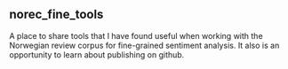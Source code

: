 ## norec_fine_tools
A place to share tools that I have found useful when working with the Norwegian review corpus for fine-grained sentiment analysis. It also is an opportunity to learn about publishing on github.
